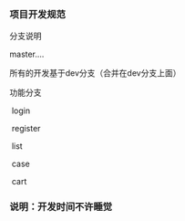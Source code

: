 ### 项目开发规范

分支说明

master....

所有的开发基于dev分支（合并在dev分支上面）

功能分支

​	login

​	register

​	list

​	case

​	cart

### 说明：开发时间不许睡觉
